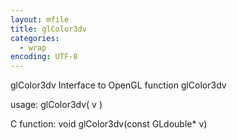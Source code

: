 ```yaml
---
layout: mfile
title: glColor3dv
categories:
  - wrap
encoding: UTF-8
---
```


glColor3dv  Interface to OpenGL function glColor3dv

usage:  glColor3dv( v )

C function:  void glColor3dv(const GLdouble\* v)